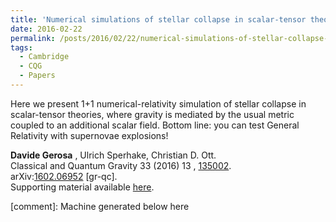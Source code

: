 ```yaml
---
title: 'Numerical simulations of stellar collapse in scalar-tensor theories of gravity'
date: 2016-02-22
permalink: /posts/2016/02/22/numerical-simulations-of-stellar-collapse-in-scalar-tensor-theories-of-gravity
tags:
  - Cambridge
  - CQG
  - Papers
---
```


Here we present 1+1 numerical-relativity simulation of stellar collapse in scalar-tensor theories, where gravity is mediated by the usual metric coupled to an additional scalar field. Bottom line: you can test General Relativity with supernovae explosions!

**Davide Gerosa** , Ulrich Sperhake, Christian D. Ott.  
Classical and Quantum Gravity 33 (2016) 13 , [135002](<http://iopscience.iop.org/article/10.1088/0264-9381/33/13/135002>).  
arXiv:[1602.06952](<http://arxiv.org/abs/arXiv:1602.06952>) [gr-qc].  
Supporting material available [here](<../../../../../index.html?p=803>).

[comment]: Machine generated below here
